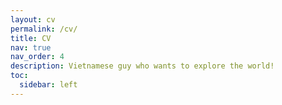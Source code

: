 ```yaml
---
layout: cv
permalink: /cv/
title: CV
nav: true
nav_order: 4
description: Vietnamese guy who wants to explore the world!
toc:
  sidebar: left
---
```

